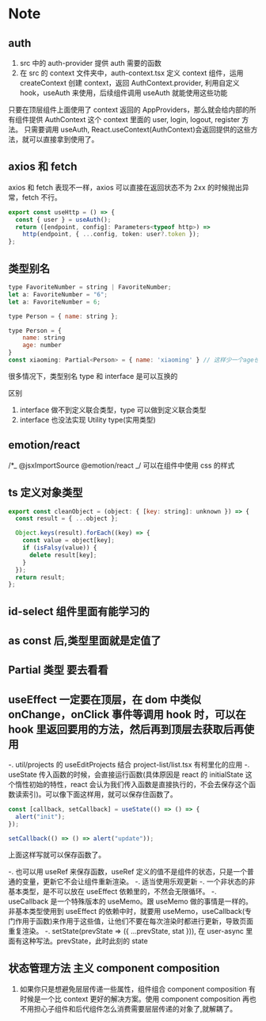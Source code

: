 # Note

## auth

1. src 中的 auth-provider 提供 auth 需要的函数
2. 在 src 的 context 文件夹中，auth-context.tsx 定义 context 组件，运用 createContext 创建 context，返回 AuthContext.provider, 利用自定义 hook，useAuth 来使用，后续组件调用 useAuth 就能使用这些功能

只要在顶层组件上面使用了 context 返回的 AppProviders，那么就会给内部的所有组件提供 AuthContext 这个 context 里面的 user, login, logout, register 方法。
只需要调用 useAuth, React.useContext(AuthContext)会返回提供的这些方法，就可以直接拿到使用了。

## axios 和 fetch

axios 和 fetch 表现不一样，axios 可以直接在返回状态不为 2xx 的时候抛出异常，fetch 不行。

```typescript
export const useHttp = () => {
  const { user } = useAuth();
  return ([endpoint, config]: Parameters<typeof http>) =>
    http(endpoint, { ...config, token: user?.token });
};
```

## 类型别名

```javascript
type FavoriteNumber = string | FavoriteNumber;
let a: FavoriteNumber = "6";
let a: FavoriteNumber = 6;

type Person = { name: string };
```

```javascript
type Person = {
    name: string
    age: number
}
const xiaoming: Partial<Person> = { name: 'xiaoming' } // 这样少一个age也不报错了
```

很多情况下，类型别名 type 和 interface 是可以互换的

区别

1. interface 做不到定义联合类型，type 可以做到定义联合类型
2. interface 也没法实现 Utility type(实用类型)

## emotion/react

/\*_ @jsxImportSource @emotion/react _/ 可以在组件中使用 css 的样式

## ts 定义对象类型

```javascript
export const cleanObject = (object: { [key: string]: unknown }) => {
  const result = { ...object };

  Object.keys(result).forEach((key) => {
    const value = object[key];
    if (isFalsy(value)) {
      delete result[key];
    }
  });
  return result;
};
```

## id-select 组件里面有能学习的

## as const 后,类型里面就是定值了

## Partial 类型 要去看看

## useEffect 一定要在顶层，在 dom 中类似 onChange，onClick 事件等调用 hook 时，可以在 hook 里返回要用的方法，然后再到顶层去获取后再使用

-. util/projects 的 useEditProjects 结合 project-list/list.tsx 有柯里化的应用
-. useState 传入函数的时候，会直接运行函数(具体原因是 react 的 initialState 这个惰性初始的特性，react 会认为我们传入函数是直接执行的，不会去保存这个函数读索引)。可以像下面这样用，就可以保存住函数了。

```typescript
const [callback, setCallback] = useState(() => () => {
  alert("init");
});

setCallback(() => () => alert("update"));
```

上面这样写就可以保存函数了。

-. 也可以用 useRef 来保存函数，useRef 定义的值不是组件的状态，只是一个普通的变量，更新它不会让组件重新渲染。
-. 适当使用乐观更新
-. 一个非状态的非基本类型，是不可以放在 useEffect 依赖里的，不然会无限循环。
-. useCallback 是一个特殊版本的 useMemo。跟 useMemo 做的事情是一样的。非基本类型使用到 useEffect 的依赖中时，就要用 useMemo，useCallback(专门作用于函数)来作用于这些值，让他们不要在每次渲染时都进行更新，导致页面重复渲染。
-. setState(prevState => ({ ...prevState, stat })), 在 user-async 里面有这种写法。prevState，此时此刻的 state

## 状态管理方法 主义 component composition

1. 如果你只是想避免层层传递一些属性，组件组合 component composition 有时候是一个比 context 更好的解决方案。使用 component composition 再也不用担心子组件和后代组件怎么消费需要层层传递的对象了,就解耦了。
